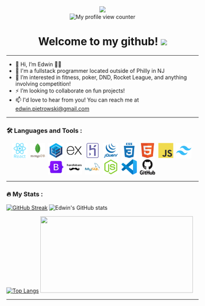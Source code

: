 


<div id="header" align="center">
  <img src="https://media.giphy.com/media/sk6yL9EGVeAcE/giphy.gif" width="400"/>
</div>

<div align="center">
<img src="https://komarev.com/ghpvc/?username=BogartDME&style=flat-square&color=orange" alt="My profile view counter"/>
</div>

<h1 align="center">
  Welcome to my github!
  <img src="https://media.giphy.com/media/hvRJCLFzcasrR4ia7z/giphy.gif" width="30px"/>
</h1>


---



- 👋 Hi, I’m Edwin :man_technologist:
- :seedling: I'm a fullstack programmer located outside of Philly in NJ 
- 👀 I’m interested in fitness, poker, DND, Rocket League, and anything involving competition!
- :zap: I’m looking to collaborate on fun projects!
- 📫 I'd love to hear from you! You can reach me at edwin.pietrowski@gmail.com

---

### :hammer_and_wrench: Languages and Tools :

<div align="center">
  
  <img src="https://github.com/devicons/devicon/blob/master/icons/react/react-original-wordmark.svg" title="React" alt="React" width="40" height="40"/>&nbsp;
  <img src="https://github.com/devicons/devicon/blob/master/icons/mongodb/mongodb-original-wordmark.svg" title="Mongodb" alt="Mongo DB" width="40" height="40"/>&nbsp;
  <img src="https://github.com/devicons/devicon/blob/master/icons/sequelize/sequelize-original.svg" title="Sequelize" alt="Sequelize" width="40" height="40"/>&nbsp;
  <img src="https://github.com/devicons/devicon/blob/master/icons/express/express-original.svg" title="Express" alt="Express" width="40" height="40"/>&nbsp;
  <img src="https://github.com/devicons/devicon/blob/master/icons/heroku/heroku-original.svg" title="Heroku" alt="Heroku" width="40" height="40"/>&nbsp;
  <img src="https://github.com/devicons/devicon/blob/master/icons/jquery/jquery-plain-wordmark.svg" title="jquery" alt="jquery" width="40" height="40"/>&nbsp;
  <img src="https://github.com/devicons/devicon/blob/master/icons/css3/css3-plain-wordmark.svg"  title="CSS3" alt="CSS" width="40" height="40"/>&nbsp;
  <img src="https://github.com/devicons/devicon/blob/master/icons/html5/html5-original.svg" title="HTML5" alt="HTML" width="40" height="40"/>&nbsp;
  <img src="https://github.com/devicons/devicon/blob/master/icons/javascript/javascript-original.svg" title="JavaScript" alt="JavaScript" width="40" height="40"/>&nbsp;
  <img src="https://github.com/devicons/devicon/blob/master/icons/tailwindcss/tailwindcss-plain.svg" title="TailwindCSS" alt="TailwindCSS" width="40" height="40"/>&nbsp;
  <img src="https://github.com/devicons/devicon/blob/master/icons/bootstrap/bootstrap-original.svg" title="Bootstrap" alt="Bootstrap" width="40" height="40"/>&nbsp;
  <img src="https://github.com/devicons/devicon/blob/master/icons/handlebars/handlebars-original-wordmark.svg" title="Handlebars"  alt="Handlebars" width="40" height="40"/>&nbsp;
  <img src="https://github.com/devicons/devicon/blob/master/icons/mysql/mysql-original-wordmark.svg" title="MySQL"  alt="MySQL" width="40" height="40"/>&nbsp;
  <img src="https://github.com/devicons/devicon/blob/master/icons/nodejs/nodejs-plain.svg" title="NodeJS" alt="NodeJS" width="40" height="40"/>&nbsp;
  <img src="https://github.com/devicons/devicon/blob/master/icons/vscode/vscode-original.svg" title="VScode" alt="VS code" width="40" height="40"/>&nbsp;
  <img src="https://github.com/devicons/devicon/blob/master/icons/github/github-original-wordmark.svg" title="Github" alt="Github" width="40" height="40"/>&nbsp;
</div>

---

### :fire: My Stats :

  
[![GitHub Streak](http://github-readme-streak-stats.herokuapp.com?user=BogartDME&theme=midnight-purple&border_radius=6.1&fire=16EB60&currStreakNum=0FEB40&border=FFFDFD&dates=FBFFFD)](https://git.io/streak-stats)
![Edwin's GitHub stats](https://github-readme-stats.vercel.app/api?username=BogartDME&show_icons=true&theme=midnight-purple)


[![Top Langs](https://github-readme-stats.vercel.app/api/top-langs/?username=BogartDME&layout=compact)](https://github.com/BogartDME/github-readme-stats)
<img src="https://media.giphy.com/media/HscDLzkO8EOTmgkhQP/giphy.gif" width="400" height="200"/>

---
<!---
BogartDME/BogartDME is a ✨ special ✨ repository because its `README.md` (this file) appears on your GitHub profile.
You can click the Preview link to take a look at your changes.
--->
